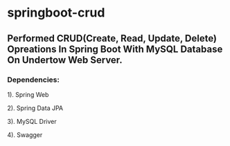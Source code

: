 # springboot-crud

<h2>Performed CRUD(Create, Read, Update, Delete) Opreations In Spring Boot With MySQL Database On Undertow Web Server.</h2>

<h3>Dependencies: </h3>

1). Spring Web

2). Spring Data JPA

3). MySQL Driver

4). Swagger

